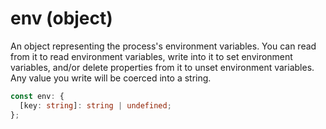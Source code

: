 <!-- INPUT:
/**
 * An object representing the process's environment variables. You can read
 * from it to read environment variables, write into it to set environment
 * variables, and/or delete properties from it to unset environment variables.
 * Any value you write will be coerced into a string.
 */
declare const env: { [key: string]: string | undefined };

-->
# env (object)

An object representing the process's environment variables. You can read
from it to read environment variables, write into it to set environment
variables, and/or delete properties from it to unset environment variables.
Any value you write will be coerced into a string.

```ts
const env: {
  [key: string]: string | undefined;
};
```

<!-- OUTPUT.frontmatter:
null
-->
<!-- OUTPUT.warnings:
[]
-->
